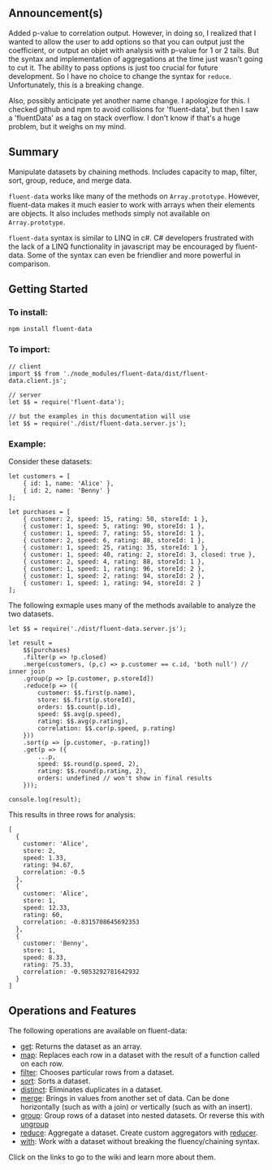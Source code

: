## Announcement(s)

Added p-value to correlation output.  However, in doing so, I realized that I wanted to allow the user to add options so that you can output just the coefficient, or output an objet with analysis with p-value for 1 or 2 tails.  But the syntax and implementation of aggregations at the time just wasn't going to cut it.  The ability to pass options is just too crucial for future development.  So I have no choice to change the syntax for `reduce`.  Unfortunately, this is a breaking change.

Also, possibly anticipate yet another name change.  I apologize for this.  I checked github and npm to avoid collisions for 'fluent-data', but 
then I saw a 'fluentData' as a tag on stack overflow.  I don't know if that's a huge problem, but it weighs on my mind.

## Summary 

Manipulate datasets by chaining methods.  Includes capacity to map, filter, sort, group, reduce, and merge data.  

`fluent-data` works like many of the methods on `Array.prototype`.  However, fluent-data makes it much easier to work with arrays when their elements are objects.  It also includes methods simply not available on `Array.prototype`.   

`fluent-data` syntax is similar to LINQ in c#.  C# developers frustrated with the lack of a LINQ functionality in javascript may be encouraged by fluent-data.  Some of the syntax can even be friendlier and more powerful in comparison.   

## Getting Started

### To install:

    npm install fluent-data

### To import:

    // client
    import $$ from './node_modules/fluent-data/dist/fluent-data.client.js';

    // server
    let $$ = require('fluent-data');

    // but the examples in this documentation will use
    let $$ = require('./dist/fluent-data.server.js');

### Example:

Consider these datasets:

[javascript]: # (id=import)

    let customers = [
        { id: 1, name: 'Alice' },
        { id: 2, name: 'Benny' } 
    ];

    let purchases = [
        { customer: 2, speed: 15, rating: 50, storeId: 1 },
        { customer: 1, speed: 5, rating: 90, storeId: 1 },
        { customer: 1, speed: 7, rating: 55, storeId: 1 },
        { customer: 2, speed: 6, rating: 88, storeId: 1 },
        { customer: 1, speed: 25, rating: 35, storeId: 1 },
        { customer: 1, speed: 40, rating: 2, storeId: 3, closed: true },
        { customer: 2, speed: 4, rating: 88, storeId: 1 },
        { customer: 1, speed: 1, rating: 96, storeId: 2 },
        { customer: 1, speed: 2, rating: 94, storeId: 2 },
        { customer: 1, speed: 1, rating: 94, storeId: 2 }
    ];

[--]: # ()

The following exmaple uses many of the methods available to analyze the two datasets.

[javascript]: # (log=true,setup=import)

    let $$ = require('./dist/fluent-data.server.js');

    let result = 
        $$(purchases)
        .filter(p => !p.closed)
        .merge(customers, (p,c) => p.customer == c.id, 'both null') // inner join
        .group(p => [p.customer, p.storeId]) 
        .reduce(p => ({
            customer: $$.first(p.name),
            store: $$.first(p.storeId),
            orders: $$.count(p.id), 
            speed: $$.avg(p.speed),
            rating: $$.avg(p.rating),
            correlation: $$.cor(p.speed, p.rating)
        }))
        .sort(p => [p.customer, -p.rating])
        .get(p => ({
            ...p, 
            speed: $$.round(p.speed, 2),
            rating: $$.round(p.rating, 2),
            orders: undefined // won't show in final results
        }));

    console.log(result);

[--]: # ()

This results in three rows for analysis:

[--]: # (output=true)

    [
      {
        customer: 'Alice',
        store: 2,
        speed: 1.33,
        rating: 94.67,
        correlation: -0.5
      },
      {
        customer: 'Alice',
        store: 1,
        speed: 12.33,
        rating: 60,
        correlation: -0.8315708645692353
      },
      {
        customer: 'Benny',
        store: 1,
        speed: 8.33,
        rating: 75.33,
        correlation: -0.9853292781642932
      }
    ]

[--]: # ()

## Operations and Features

The following operations are available on fluent-data:

* [get](https://github.com/paulwilcox/FluentDB/wiki/Map-and-Get#Getting): Returns the dataset as an array.
* [map](https://github.com/paulwilcox/FluentDB/wiki/Map-and-Get#Mapping): Replaces each row in a dataset with the result of 
  a function called on each row. 
* [filter](https://github.com/paulwilcox/FluentDB/wiki/Filtering): Chooses particular rows from a dataset. 
* [sort](https://github.com/paulwilcox/FluentDB/wiki/Sorting): Sorts a dataset.  
* [distinct](https://github.com/paulwilcox/FluentDB/wiki/Distinct): Eliminates duplicates in a dataset.
* [merge](https://github.com/paulwilcox/FluentDB/wiki/Merging): Brings in values from another set of data.  Can be done 
  horizontally (such as with a join) or vertically (such as with an insert).
* [group](https://github.com/paulwilcox/FluentDB/wiki/Grouping): Group rows of a dataset into nested datasets.  Or reverse 
  this with [ungroup](https://github.com/paulwilcox/FluentDB/wiki/Grouping#Ungrouping-Rows)
* [reduce](https://github.com/paulwilcox/FluentDB/wiki/Reducing): Aggregate a dataset.  Create custom aggregators with 
  [reducer](https://github.com/paulwilcox/FluentDB/wiki/Reducing#Simple-Custom-Reducers).
* [with](https://github.com/paulwilcox/FluentDB/wiki/With): Work with a dataset without breaking the fluency/chaining
  syntax. 

Click on the links to go to the wiki and learn more about them.
